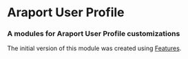 # Araport User Profile

### A modules for Araport User Profile customizations

The initial version of this module was created using [Features](https://drupal.org/project/features).